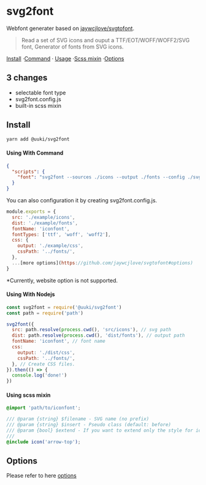 # svg2font

Webfont generater based on [jaywcjlove/svgtofont](https://github.com/jaywcjlove/svgtofont).

> Read a set of SVG icons and ouput a TTF/EOT/WOFF/WOFF2/SVG font, Generator of fonts from SVG icons.

[Install](#install) ·[Command](#using-with-command) · [Usage](#using-with-nodejs) ·[Scss mixin](#using-scss-mixin) ·[Options](#options)

## 3 changes

- selectable font type
- svg2font.config.js
- built-in scss mixin

## Install

```sh
yarn add @uuki/svg2font
```

#### Using With Command

```json
{
  "scripts": {
    "font": "svg2font --sources ./icons --output ./fonts --config ./svg2font.config.js"
  }
}
```

You can also configuration it by creating svg2font.config.js.

```js
module.exports = {
  src: './example/icons',
  dist: './example/fonts',
  fontName: 'iconfont',
  fontTypes: ['ttf', 'woff', 'woff2'],
  css: {
    output: './example/css',
    cssPath: '../fonts/',
  },
  ...[more options](https://github.com/jaywcjlove/svgtofont#options)
}
```

\*Currently, website option is not supported.

#### Using With Nodejs

```js
const svg2font = require('@uuki/svg2font')
const path = require('path')

svg2font({
  src: path.resolve(process.cwd(), 'src/icons'), // svg path
  dist: path.resolve(process.cwd(), 'dist/fonts'), // output path
  fontName: 'iconfont', // font name
  css:
    output: './dist/css',
    cssPath: '../fonts/',
  }, // Create CSS files.
}).then(() => {
  console.log('done!')
})
```

#### Using scss mixin

```scss
@import 'path/to/iconfont';
```

```scss
/// @param {string} $filename - SVG name (no prefix)
/// @param {string} $insert - Pseudo class (default: before)
/// @param {bool} $extend - If you want to extend only the style for iconfont. (default: false)
///
@include icon('arrow-top');
```

## Options

Please refer to here [options](https://github.com/jaywcjlove/svgtofont#options)

